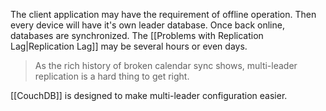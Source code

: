 The client application may have the requirement of offline operation. Then every device will have it's own leader database. Once back online, databases are synchronized. The [[Problems with Replication Lag|Replication Lag]] may be several hours or even days.

> As the rich history of broken calendar sync shows, multi-leader replication is a hard thing to get right.

[[CouchDB]] is designed to make multi-leader configuration easier.